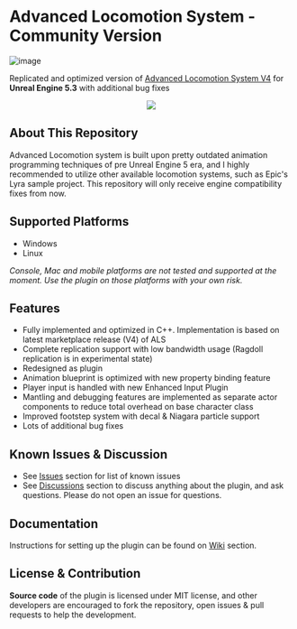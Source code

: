 # Advanced Locomotion System - Community Version
![image](https://github.com/dyanikoglu/ALS-Community/raw/main/Resources/Readme_Content_2.gif)

Replicated and optimized version of [Advanced Locomotion System V4](https://www.unrealengine.com/marketplace/en-US/product/advanced-locomotion-system-v1) for **Unreal Engine 5.3** with additional bug fixes

<p align="center">
  <a href="https://discord.gg/wYYMHFu"><img src="https://i.imgur.com/LP9bZQj.png"></a>
</p>

## About This Repository

Advanced Locomotion system is built upon pretty outdated animation programming techniques of pre Unreal Engine 5 era, and I highly recommended to utilize other available locomotion systems, such as Epic's Lyra sample project. This repository will only receive engine compatibility fixes from now.

## Supported Platforms
- Windows
- Linux

*Console, Mac and mobile platforms are not tested and supported at the moment. Use the plugin on those platforms with your own risk.*

## Features
- Fully implemented and optimized in C++. Implementation is based on latest marketplace release (V4) of ALS
- Complete replication support with low bandwidth usage (Ragdoll replication is in experimental state)
- Redesigned as plugin
- Animation blueprint is optimized with new property binding feature
- Player input is handled with new Enhanced Input Plugin
- Mantling and debugging features are implemented as separate actor components to reduce total overhead on base character class
- Improved footstep system with decal & Niagara particle support
- Lots of additional bug fixes

## Known Issues & Discussion
- See [Issues](https://github.com/dyanikoglu/ALS-Community/issues) section for list of known issues
- See [Discussions](https://github.com/dyanikoglu/ALS-Community/discussions) section to discuss anything about the plugin, and ask questions. Please do not open an issue for questions.

## Documentation
Instructions for setting up the plugin can be found on [Wiki](https://github.com/dyanikoglu/ALS-Community/wiki/Setting-Up-The-Plugin) section.

## License & Contribution
**Source code** of the plugin is licensed under MIT license, and other developers are encouraged to fork the repository, open issues & pull requests to help the development.
